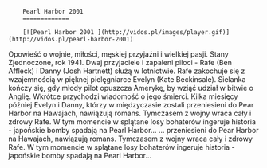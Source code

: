 
        Pearl Harbor 2001 
        =============
        
        [![Pearl Harbor 2001 ](http://vidos.pl/images/player.gif)](http://vidos.pl/pearl-harbor-2001)
        
        
 Opowieść o wojnie, miłości, męskiej przyjaźni i wielkiej pasji. Stany Zjednoczone, rok 1941. Dwaj przyjaciele i zapaleni piloci - Rafe (Ben Affleck) i Danny (Josh Hartnett) służą w lotnictwie. Rafe zakochuje się z wzajemnością w pięknej pielęgniarce Evelyn (Kate Beckinsale). Sielanka kończy się, gdy młody pilot opuszcza Amerykę, by wziąć udział w bitwie o Anglię. Wkrótce przychodzi wiadomość o jego śmierci. Kilka miesięcy później Evelyn i Danny, którzy w międzyczasie zostali przeniesieni do Pear Harbor na Hawajach, nawiązują romans. Tymczasem z wojny wraca cały i zdrowy Rafe. W tym momencie w splątane losy bohaterów ingeruje historia - japońskie bomby spadają na Pearl Harbor...  ... przeniesieni do Pear Harbor na Hawajach, nawiązują romans. Tymczasem z wojny wraca cały i zdrowy Rafe. W tym momencie w splątane losy bohaterów ingeruje historia - japońskie bomby spadają na Pearl Harbor...
    